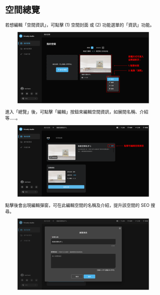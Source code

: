 # 空間總覽

若想編輯「空間資訊」，可點擊 (1) 空間封面 或 (2) 功能選單的「資訊」功能。

<figure><img src="../.gitbook/assets/Frame 18.png" alt=""><figcaption></figcaption></figure>

進入「總覽」後，可點擊「編輯」按鈕來編輯空間資訊，如展間名稱、介紹等.....。

<figure><img src="../.gitbook/assets/Frame 19.png" alt=""><figcaption></figcaption></figure>

點擊後會出現編輯彈窗，可在此編輯空間的名稱及介紹，提升該空間的 SEO 搜尋。

<figure><img src="../.gitbook/assets/Frame 20.png" alt=""><figcaption></figcaption></figure>

